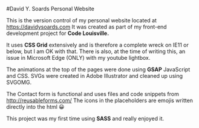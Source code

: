 #David Y. Soards Personal Website

This is the version control of my personal website located at https://davidysoards.com
It was created as part of my front-end development project for **Code Louisville.**

It uses **CSS Grid** extensively and is therefore a complete wreck on IE11 or below, but I am OK with that.
There is also, at the time of writing this, an issue in Microsoft Edge (ONLY) with my youtube lightbox.

The animations at the top of the pages were done using **GSAP** JavaScript and CSS.
SVGs were created in Adobe Illustrator and cleaned up using SVGOMG.

The Contact form is functional and uses files and code snippets from http://reusableforms.com/
The icons in the placeholders are emojis written directly into the html 😀

This project was my first time using **SASS** and really enjoyed it.
